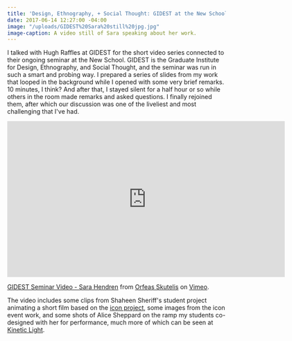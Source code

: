 ```yaml
---
title: 'Design, Ethnography, + Social Thought: GIDEST at the New School'
date: 2017-06-14 12:27:00 -04:00
image: "/uploads/GIDEST%20Sara%20still%20jpg.jpg"
image-caption: A video still of Sara speaking about her work.
---
```


I talked with Hugh Raffles at GIDEST for the short video series connected to their ongoing seminar at the New School. GIDEST is the Graduate Institute for Design, Ethnography, and Social Thought, and the seminar was run in such a smart and probing way. I prepared a series of slides from my work that looped in the background while I opened with some very brief remarks. 10 minutes, I think? And after that, I stayed silent for a half hour or so while others in the room made remarks and asked questions. I finally rejoined them, after which our discussion was one of the liveliest and most challenging that I've had. 

<iframe src="https://player.vimeo.com/video/215328807" width="640" height="360" frameborder="0" webkitallowfullscreen mozallowfullscreen allowfullscreen></iframe>
<p><a href="https://vimeo.com/215328807">GIDEST Seminar Video - Sara Hendren</a> from <a href="https://vimeo.com/orfeasskutelis">Orfeas Skutelis</a> on <a href="https://vimeo.com">Vimeo</a>.</p>

The video includes some clips from Shaheen Sheriff's student project animating a short film based on the [icon project](http://accessibleicon.org/), some images from the icon event work, and some shots of Alice Sheppard on the ramp my students co-designed with her for performance, much more of which can be seen at [Kinetic Light](https://kineticlight.org/).

